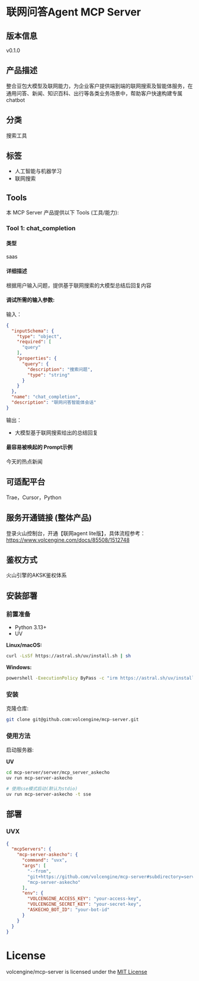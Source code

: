 # 联网问答Agent MCP Server

## 版本信息

v0.1.0

## 产品描述

整合豆包大模型及联网能力，为企业客户提供端到端的联网搜索及智能体服务，在通用问答、新闻、知识百科、出行等各类业务场景中，帮助客户快速构建专属chatbot

## 分类

搜索工具

## 标签

- 人工智能与机器学习
- 联网搜索

## Tools

本 MCP Server 产品提供以下 Tools (工具/能力):

### Tool 1: chat_completion

#### 类型

saas

#### 详细描述

根据用户输入问题，提供基于联网搜索的大模型总结后回复内容

#### 调试所需的输入参数:

输入：

```json
{
  "inputSchema": {
    "type": "object",
    "required": [
      "query"
    ],
    "properties": {
      "query": {
        "description": "搜索问题",
        "type": "string"
      }
    }
  },
  "name": "chat_completion",
  "description": "联网问答智能体会话"
}
```

输出：

- 大模型基于联网搜索给出的总结回复

#### 最容易被唤起的 Prompt示例

今天的热点新闻

## 可适配平台

Trae，Cursor，Python

## 服务开通链接 (整体产品)

登录火山控制台，开通【联网agent lite版】，具体流程参考：https://www.volcengine.com/docs/85508/1512748

## 鉴权方式

火山引擎的AKSK鉴权体系

## 安装部署

### 前置准备

- Python 3.13+
- UV

**Linux/macOS:**

```bash
curl -LsSf https://astral.sh/uv/install.sh | sh
```

**Windows:**

```bash
powershell -ExecutionPolicy ByPass -c "irm https://astral.sh/uv/install.ps1 | iex"
```

### 安装

克隆仓库:

```bash
git clone git@github.com:volcengine/mcp-server.git
```

### 使用方法

启动服务器:

**UV**

```bash
cd mcp-server/server/mcp_server_askecho
uv run mcp-server-askecho

# 使用sse模式启动(默认为stdio)
uv run mcp-server-askecho -t sse
```

## 部署

### UVX

```json
{
  "mcpServers": {
    "mcp-server-askecho": {
      "command": "uvx",
      "args": [
        "--from",
        "git+https://github.com/volcengine/mcp-server#subdirectory=server/mcp_server_askecho",
        "mcp-server-askecho"
      ],
      "env": {
        "VOLCENGINE_ACCESS_KEY": "your-access-key",
        "VOLCENGINE_SECRET_KEY": "your-secret-key",
        "ASKECHO_BOT_ID": "your-bot-id"
      }
    }
  }
}
```

# License

volcengine/mcp-server is licensed under the [MIT License](https://github.com/volcengine/mcp-server/blob/main/LICENSE)